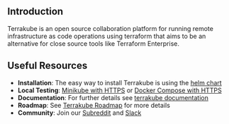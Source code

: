 ## Introduction

Terrakube is an open source collaboration platform for running remote infrastructure as code operations using terraform that aims to be an alternative for close source tools like Terraform Enterprise. 

## Useful Resources

- **Installation**: The easy way to install Terrakube is using the [helm chart](https://github.com/AzBuilder/terrakube-helm-chart)
- **Local Testing**: [Minikube with HTTPS](https://docs.terrakube.io/getting-started/deployment/minikube-+-https) or [Docker Compose with HTTPS](https://docs.terrakube.io/getting-started/docker-compose)
- **Documentation**: For further details see [terrakube documentation](https://docs.terrakube.io)
- **Roadmap**: See [Terrakube Roadmap](https://github.com/AzBuilder/terrakube/milestones) for more details
- **Community**: Join our  [Subreddit](https://www.reddit.com/r/terrakube/) and [Slack](https://join.slack.com/t/terrakubeworkspace/shared_invite/zt-2cx6yn95t-2CTBGvsQhBQJ5bfbG4peFg)
